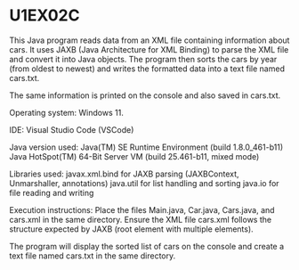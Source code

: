 # U1EX02C

This Java program reads data from an XML file containing information about cars. It uses JAXB (Java Architecture for XML Binding) to parse the XML file and convert it into Java objects. The program then sorts the cars by year (from oldest to newest) and writes the formatted data into a text file named cars.txt.

The same information is printed on the console and also saved in cars.txt.

Operating system: Windows 11.

IDE: Visual Studio Code (VSCode)

Java version used:
Java(TM) SE Runtime Environment (build 1.8.0_461-b11)
Java HotSpot(TM) 64-Bit Server VM (build 25.461-b11, mixed mode)

Libraries used:
javax.xml.bind for JAXB parsing (JAXBContext, Unmarshaller, annotations)
java.util for list handling and sorting
java.io for file reading and writing

Execution instructions: 
Place the files Main.java, Car.java, Cars.java, and cars.xml in the same directory.
Ensure the XML file cars.xml follows the structure expected by JAXB (root element <cars> with multiple <car> elements).

The program will display the sorted list of cars on the console and create a text file named cars.txt in the same directory.
